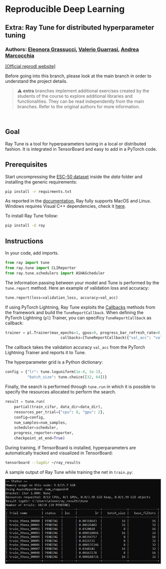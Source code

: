 # Reproducible Deep Learning

## Extra: Ray Tune for distributed hyperparameter tuning

### Authors: [Eleonora Grassucci](https://github.com/eleGAN23), [Valerio Guarrasi](https://github.com/guarrasi1995), [Andrea Marcocchia](https://github.com/andremarco)

[[Official reprodl website]](https://www.sscardapane.it/teaching/reproducibledl/)

Before going into this branch, please look at the main branch in order to understand the project details.
> :warning: **extra** branches implement additional exercises created by the students of the course to explore additional libraries and functionalities. They can be read independently from the main branches. Refer to the original authors for more information.

&nbsp;

## Goal
Ray Tune is a tool for hyperparameters tuning in a local or distributed fashion. It is integrated in TensorBoard and easy to add in a PyTorch code.

## Prerequisites
Start uncompressing the [ESC-50 dataset](https://github.com/karolpiczak/ESC-50) inside the *data* folder and installing the generic requirements:

```bash
pip install -r requirments.txt
```

As reported in the [documentation](https://docs.ray.io/en/latest/installation.html), Ray fully supports MacOS and Linux. Windows requires Visual C++ dependencies, check it [here](https://docs.ray.io/en/latest/installation.html#windows-support). 

To install Ray Tune follow:

```bash
pip install -U ray
```

## Instructions

In your code, add imports.

```python
from ray import tune
from ray.tune import CLIReporter
from ray.tune.schedulers import ASHAScheduler
```

The information passing between your model and Tune is performed by the `tune.report` method.
Here an example of validation loss and accuracy:

```python
tune.report(loss=validation_loss, accuracy=val_acc)
```

If using PyTorch Lightning, Ray Tune exploits the [Callbacks](https://pytorch-lightning.readthedocs.io/en/latest/callbacks.html) methods from the framework and build the `TuneReportCallback`. When defining the PyTorch Lightning (`pl`) Trainer, you can specificy `TuneReportCallback` as callback:

```python
trainer = pl.Trainer(max_epochs=1, gpus=0, progress_bar_refresh_rate=0,
                         callbacks=[TuneReportCallback({"val_acc": "val_acc"}, on="validation_end")])
```

The callback takes the validation accuracy `val_acc` from the PyTorch Lightning Trainer and reports it to Tune.

The hyperparameter grid is a Python dictionary:

```python
config = {"lr": tune.loguniform(1e-4, 1e-1),
          "batch_size": tune.choice([32, 64])}
```

Finally, the search is performed through `tune.run` in which it is possible to specify the resources allocated to perform the search.

```python
result = tune.run(
    partial(train_cifar, data_dir=data_dir),
    resources_per_trial={"cpu": 8, "gpu": 2},
    config=config,
    num_samples=num_samples,
    scheduler=scheduler,
    progress_reporter=reporter,
    checkpoint_at_end=True)
```

During training, if TensorBoard is installed, hyperparameters are automatically tracked and visualized in TensorBoard:

```bash
tensorboard --logdir ~/ray_results
```

A sample output of Ray Tune while training the net in `train.py`:

![](sample_output.png)
